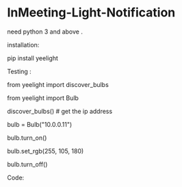# InMeeting-Light-Notification

need python 3 and above .

installation:

pip install yeelight

Testing :

from yeelight import discover_bulbs

from yeelight import Bulb

discover_bulbs() # get the ip address

bulb = Bulb("10.0.0.11")

bulb.turn_on()

bulb.set_rgb(255, 105, 180)

bulb.turn_off()

Code:
